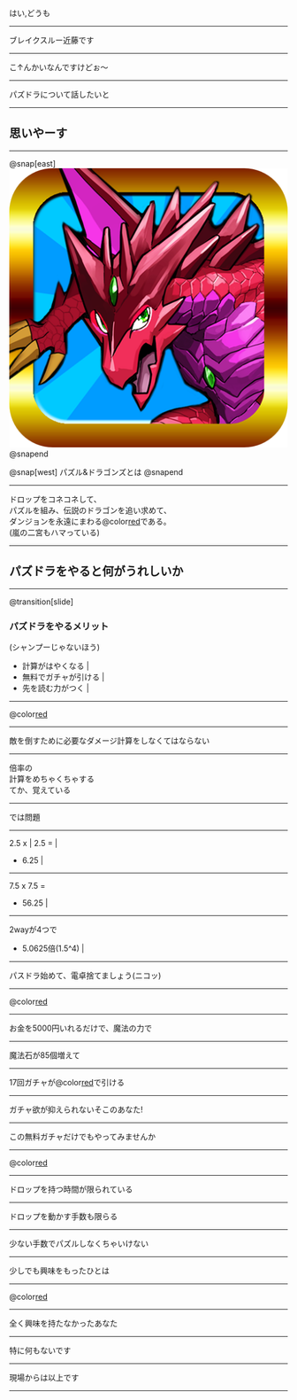 はい,どうも

---

ブレイクスルー近藤です

---

こ↑んかいなんですけどぉ〜

---

パズドラについて話したいと

---

## 思いやーす

---

@snap[east]
<img src="LT-3/assets/icon.png" />
@snapend

@snap[west]
パズル&ドラゴンズとは
@snapend

---

ドロップをコネコネして、<br>
パズルを組み、伝説のドラゴンを追い求めて、<br>
ダンジョンを永遠にまわる@color[red](神ゲー)である。<br>
(嵐の二宮もハマっている)

---

## パズドラをやると何がうれしいか

---

@transition[slide]
### パズドラをやるメリット <br>
(シャンプーじゃないほう)
* 計算がはやくなる |
* 無料でガチャが引ける |
* 先を読む力がつく |

---

@color[red](計算がはやくなる)

---

敵を倒すために必要なダメージ計算をしなくてはならない

---

倍率の<br>
計算をめちゃくちゃする<br>
てか、覚えている

---

では問題

---

2.5 x |
2.5 = |
* 6.25 |

---

7.5 x 7.5 = 
* 56.25 |

---

2wayが4つで
* 5.0625倍(1.5^4) |

---

パスドラ始めて、電卓捨てましょう(ニコッ)

---

@color[red](無料でガチャが引ける)

---

お金を5000円いれるだけで、魔法の力で

---

魔法石が85個増えて

---

17回ガチャが@color[red](無料)で引ける

---

ガチャ欲が抑えられないそこのあなた!

---

この無料ガチャだけでもやってみませんか

---

@color[red](先を読む力がつく)

---

ドロップを持つ時間が限られている

---

ドロップを動かす手数も限らる

---

少ない手数でパズルしなくちゃいけない

---

少しでも興味をもったひとは

---

@color[red](パズドラ始めましょう)

---

全く興味を持たなかったあなた

---

特に何もないです

---

現場からは以上です

---
